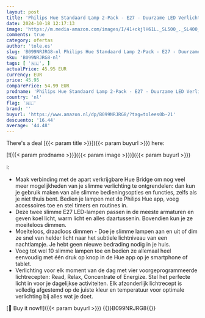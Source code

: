```yaml
---
layout: post
title: 'Philips Hue Standaard Lamp 2-Pack - E27 - Duurzame LED Verlichting - Smart Lamp - Warm-Wit Licht - Dimbaar - Verbind met Bluetooth of Hue Bridge - Werkt met Alexa en Google Home'
date: 2024-10-18 12:17:13
image: 'https://m.media-amazon.com/images/I/41+ckjlH61L._SL500_._SL400_.jpg'
comments: true
category: ofertas
author: 'tole.es'
slug: 'B099NRJRG8-nl Philips Hue Standaard Lamp 2-Pack - E27 - Duurzame LED...'
sku: 'B099NRJRG8-nl'
tags: [ '🇳🇱', ]
actualPrice: 45.95 EUR
currency: EUR
price: 45.95
comparePrice: 54.99 EUR
prodname: 'Philips Hue Standaard Lamp 2-Pack - E27 - Duurzame LED Verlichting - Smart Lamp - Warm-Wit Licht - Dimbaar - Verbind met Bluetooth of Hue Bridge - Werkt met Alexa en Google Home'
country: 'nl'
flag: '🇳🇱'
brand: ''
buyurl: 'https://www.amazon.nl/dp/B099NRJRG8/?tag=tolees0b-21'
descuento: '16.44'
average: '44.48'
---
```


There's a deal [{{< param title >}}]({{< param buyurl >}})  here:

[![{{< param prodname >}}]({{< param image >}})]({{< param buyurl >}})

ℹ️:

- Maak verbinding met de apart verkrijgbare Hue Bridge om nog veel meer mogelijkheden van je slimme verlichting te ontgrendelen: dan kun je gebruik maken van alle slimme bedieningsopties en functies, zelfs als je niet thuis bent. Bedien je lampen met de Philips Hue app, voeg accessoires toe en stel timers en routines in.
- Deze twee slimme E27 LED-lampen passen in de meeste armaturen en geven koel licht, warm licht en alles daartussenin. Bovendien kun je ze moeiteloos dimmen.
- Moeiteloos, draadloos dimmen - Doe je slimme lampen aan en uit of dim ze snel van helder licht naar het subtiele lichtniveau van een nachtlampje. Je hebt geen nieuwe bedrading nodig in je huis.
- Voeg tot wel 10 slimme lampen toe en bedien ze allemaal heel eenvoudig met één druk op knop in de Hue app op je smartphone of tablet.
- Verlichting voor elk moment van de dag met vier voorgeprogrammeerde lichtrecepten: Read, Relax, Concentrate of Energize. Stel het perfecte licht in voor je dagelijkse activiteiten. Elk afzonderlijk lichtrecept is volledig afgestemd op de juiste kleur en temperatuur voor optimale verlichting bij alles wat je doet​.

[🛒 Buy it now!!]({{< param buyurl >}})
{{<world>}}B099NRJRG8{{</world>}}
